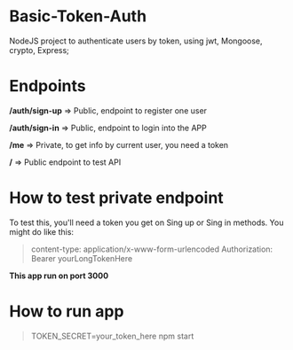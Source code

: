 # Basic-Token-Auth
NodeJS project to authenticate users by token, using jwt, Mongoose, crypto, Express; 

# Endpoints

**/auth/sign-up** => Public, endpoint to register one user

**/auth/sign-in** => Public, endpoint to login into the APP

**/me** => Private, to get info by current user, you need a token

**/** => Public endpoint to test API

# How to test private endpoint

To test this, you'll need a token you get on Sing up or Sing in methods. You might do like this:

> content-type: application/x-www-form-urlencoded
Authorization: Bearer yourLongTokenHere

**This app run on port 3000**

# How to run app

> TOKEN_SECRET=your_token_here npm start
